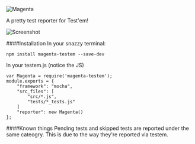 ![Magenta](https://cloud.githubusercontent.com/assets/1455979/19179661/c962f6cc-8c14-11e6-9e0d-1b875fa5173c.png)

A pretty test reporter for Test'em!

![Screenshot](https://cloud.githubusercontent.com/assets/1455979/19179674/016d3c58-8c15-11e6-9cc9-dfbe368fcd37.png)

####Installation
In your snazzy terminal:
```
npm install magenta-testem --save-dev
```

In your testem.js (notice the JS)
```
var Magenta = require('magenta-testem');
module.exports = {
    "framework": "mocha",
    "src_files": [
        "src/*.js",
        "tests/*_tests.js"
    ]
    "reporter": new Magenta()
};
```

####Known things
Pending tests and skipped tests are reported under the same cateogry. This is due to the way they're reported via testem.
